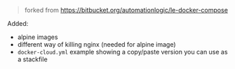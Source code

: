 > forked from https://bitbucket.org/automationlogic/le-docker-compose
 
Added:

- alpine images
- different way of killing nginx (needed for alpine image)
- `docker-cloud.yml` example showing a copy/paste version you can use as a stackfile